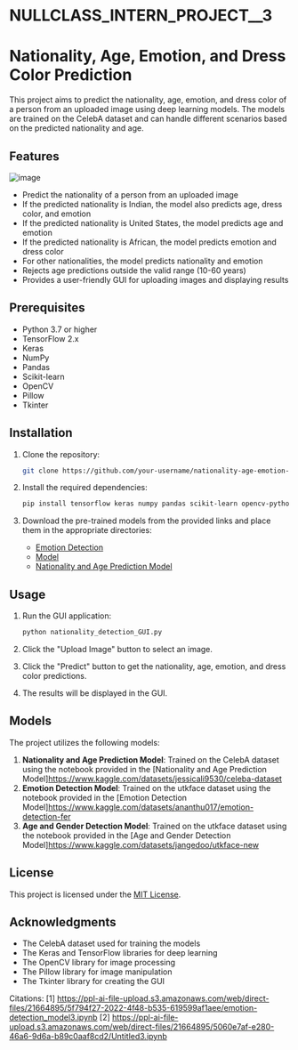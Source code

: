# NULLCLASS_INTERN_PROJECT__3
# Nationality, Age, Emotion, and Dress Color Prediction

This project aims to predict the nationality, age, emotion, and dress color of a person from an uploaded image using deep learning models. The models are trained on the CelebA dataset and can handle different scenarios based on the predicted nationality and age.

## Features
![image](https://github.com/ARAVINDAN20/NULLCLASS_INTERN_PROJECT__3/assets/116174602/df21fa57-f5e7-465d-ba44-d970da6a068c)
- Predict the nationality of a person from an uploaded image
- If the predicted nationality is Indian, the model also predicts age, dress color, and emotion
- If the predicted nationality is United States, the model predicts age and emotion
- If the predicted nationality is African, the model predicts emotion and dress color
- For other nationalities, the model predicts nationality and emotion
- Rejects age predictions outside the valid range (10-60 years)
- Provides a user-friendly GUI for uploading images and displaying results

## Prerequisites

- Python 3.7 or higher
- TensorFlow 2.x
- Keras
- NumPy
- Pandas
- Scikit-learn
- OpenCV
- Pillow
- Tkinter

## Installation

1. Clone the repository:
   ```bash
   git clone https://github.com/your-username/nationality-age-emotion-detection.git
   ```

2. Install the required dependencies:
   ```bash
   pip install tensorflow keras numpy pandas scikit-learn opencv-python pillow
   ```

3. Download the pre-trained models from the provided links and place them in the appropriate directories:
   - [Emotion Detection](https://drive.google.com/drive/folders/10khqBH1FDnEn8MYGHWxgy8XegZvnR8rz?usp=sharing)
   - [Model](https://drive.google.com/drive/folders/10khqBH1FDnEn8MYGHWxgy8XegZvnR8rz?usp=sharing)
   - [Nationality and Age Prediction Model](https://drive.google.com/drive/folders/10khqBH1FDnEn8MYGHWxgy8XegZvnR8rz?usp=sharing)

## Usage

1. Run the GUI application:
   ```bash
   python nationality_detection_GUI.py
   ```

2. Click the "Upload Image" button to select an image.
3. Click the "Predict" button to get the nationality, age, emotion, and dress color predictions.
4. The results will be displayed in the GUI.

## Models

The project utilizes the following models:

1. **Nationality and Age Prediction Model**: Trained on the CelebA dataset using the notebook provided in the [Nationality and Age Prediction Model]https://www.kaggle.com/datasets/jessicali9530/celeba-dataset
2. **Emotion Detection Model**: Trained on the utkface dataset using the notebook provided in the [Emotion Detection Model]https://www.kaggle.com/datasets/ananthu017/emotion-detection-fer
3. **Age and Gender Detection Model**: Trained on the utkface dataset using the notebook provided in the [Age and Gender Detection Model]https://www.kaggle.com/datasets/jangedoo/utkface-new
   
## License

This project is licensed under the [MIT License](LICENSE).

## Acknowledgments

- The CelebA dataset used for training the models
- The Keras and TensorFlow libraries for deep learning
- The OpenCV library for image processing
- The Pillow library for image manipulation
- The Tkinter library for creating the GUI


Citations:
[1] https://ppl-ai-file-upload.s3.amazonaws.com/web/direct-files/21664895/5f794f27-2022-4f48-b535-619599af1aee/emotion-detection_model3.ipynb
[2] https://ppl-ai-file-upload.s3.amazonaws.com/web/direct-files/21664895/5060e7af-e280-46a6-9d6a-b89c0aaf8cd2/Untitled3.ipynb
